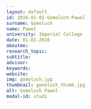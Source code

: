 ```yaml
---
layout: default 
id: 2016-01-01-Gomoluch-Pawel
surname: Gomoluch
name: Pawel
university: Imperial College
date: 01-01-2016
aboutme: 
research_topic: 
subtitle: 
advisor: 
keywords: 
website: 
img: gomoluch.jpg
thumbnail: gomoluch_thumb.jpg
alt: Gomoluch Pawel
modal-id: stud1
---
```

